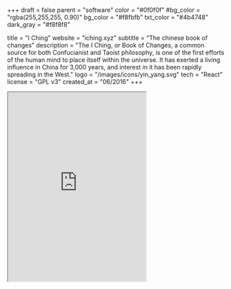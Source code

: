+++
draft = false
parent = "software"
color = "#0f0f0f"
#bg_color = "rgba(255,255,255, 0.90)"
bg_color = "#f8fbfb"
txt_color = "#4b4748"
dark_gray = "#f8f8f8"

title = "I Ching"
website = "iching.xyz"
subtitle = "The chinese book of changes"
description = "The I Ching, or Book of Changes, a common source for both Confucianist and Taoist philosophy, is one of the first efforts of the human mind to place itself within the universe. It has exerted a living influence in China for 3,000 years, and interest in it has been rapidly spreading in the West."
logo = "/images/icons/yin_yang.svg"
tech = "React"
license = "GPL v3"
created_at = "06/2016"
+++

<div class="cellphone">
    <div class="cellphone-mask">
        <div class="cellphone-screen">
            <iframe src="http://barrabinfc.github.io/react-iching/#/?_k=yo6w0u" width="320" height="440">
            </iframe>
        </div>
    </div>
</div>
